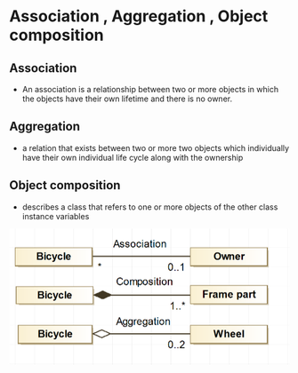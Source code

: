 # Association , Aggregation , Object composition

## Association

- An association is a relationship between two or more objects in which the objects have their own lifetime and there is no owner.

## Aggregation

- a relation that exists between two or more two objects which individually have their own individual life cycle along with the ownership

## Object composition

- describes a class that refers to one or more objects of the other class instance variables

![UML](./UML.png)
